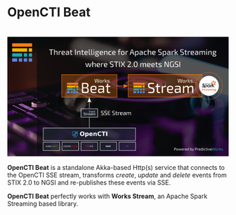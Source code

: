 #
# OpenCTI Beat
#

<p align="center">
  <img src="https://github.com/predictiveworks/works-beats/blob/main/images/opencti-beat-2021-08-22.png" width="600" alt="OpenCTI Beat">
</p>

**OpenCTI Beat** is a standalone Akka-based Http(s) service that connects to the OpenCTI 
SSE stream, transforms *create*, *update* and *delete* events from STIX 2.0 to NGSI and
re-publishes these events via SSE.

**OpenCTI Beat** perfectly works with **Works Stream**, an Apache Spark Streaming based library. 
